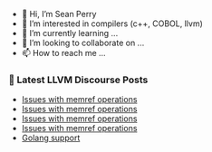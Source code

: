 - 👋 Hi, I’m Sean Perry
- 👀 I’m interested in compilers (c++, COBOL, llvm)
- 🌱 I’m currently learning ...
- 💞️ I’m looking to collaborate on ...
- 📫 How to reach me ...

<!---
s66perry/s66perry is a ✨ special ✨ repository because its `README.md` (this file) appears on your GitHub profile.
You can click the Preview link to take a look at your changes.
--->
### 📕 Latest LLVM Discourse Posts

<!-- DISCOURSE-LLVM:START -->
- [Issues with memref operations](https://discourse.llvm.org/t/issues-with-memref-operations/72376#post_9)
- [Issues with memref operations](https://discourse.llvm.org/t/issues-with-memref-operations/72376#post_8)
- [Issues with memref operations](https://discourse.llvm.org/t/issues-with-memref-operations/72376#post_7)
- [Issues with memref operations](https://discourse.llvm.org/t/issues-with-memref-operations/72376#post_6)
- [Golang support](https://discourse.llvm.org/t/golang-support/72384#post_4)
<!-- DISCOURSE-LLVM:END -->
